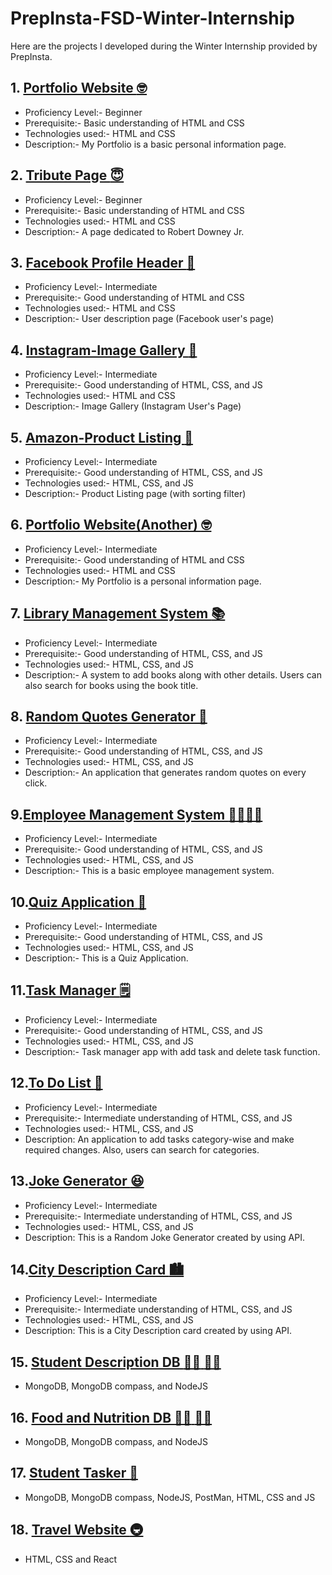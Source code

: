 # PrepInsta-FSD-Winter-Internship
Here are the projects I developed during the Winter Internship provided by PrepInsta.
## 1. [Portfolio Website :nerd_face:](https://stiwari28.github.io/Prep-Insta-FSD-Winter-Internship/Portfolio/index.html)
- Proficiency Level:- Beginner
- Prerequisite:- Basic understanding of HTML and CSS 
- Technologies used:- HTML and CSS
- Description:- My Portfolio is a basic personal information page.
## 2. [Tribute Page :innocent:](https://stiwari28.github.io/Prep-Insta-FSD-Winter-Internship/Tribute_page/)
- Proficiency Level:- Beginner
- Prerequisite:- Basic understanding of HTML and CSS 
- Technologies used:- HTML and CSS
- Description:- A page dedicated to Robert Downey Jr.
## 3. [Facebook Profile Header :girl:](https://stiwari28.github.io/Prep-Insta-FSD-Winter-Internship/Facebook_Profile_Header/)
- Proficiency Level:- Intermediate
- Prerequisite:- Good understanding of HTML and CSS 
- Technologies used:- HTML and CSS
- Description:- User description page (Facebook user's page)
## 4. [Instagram-Image Gallery :city_sunset:](https://stiwari28.github.io/Prep-Insta-FSD-Winter-Internship/Instagram-ImageGallery/)
- Proficiency Level:- Intermediate
- Prerequisite:- Good understanding of HTML, CSS, and JS 
- Technologies used:- HTML and CSS
- Description:- Image Gallery (Instagram User's Page)
## 5. [Amazon-Product Listing :shopping_cart:](https://stiwari28.github.io/Prep-Insta-FSD-Winter-Internship/Amazon-ProductListing/)
- Proficiency Level:- Intermediate
- Prerequisite:- Good understanding of HTML, CSS, and JS 
- Technologies used:- HTML, CSS, and JS
- Description:- Product Listing page (with sorting filter)
## 6. [Portfolio Website(Another) :nerd_face:](https://stiwari28.github.io/Prep-Insta-FSD-Winter-Internship/SecondPortfolio/index.html)
- Proficiency Level:- Intermediate 
- Prerequisite:- Good understanding of HTML and CSS 
- Technologies used:- HTML and CSS
- Description:- My Portfolio is a personal information page.
## 7. [Library Management System :books:](https://stiwari28.github.io/Prep-Insta-FSD-Winter-Internship/Library_Management_System/)
- Proficiency Level:- Intermediate 
- Prerequisite:- Good understanding of HTML, CSS, and JS
- Technologies used:- HTML, CSS, and JS
- Description:- A system to add books along with other details. Users can also search for books using the book title.
## 8. [Random Quotes Generator :open_book:](https://stiwari28.github.io/Prep-Insta-FSD-Winter-Internship/Random_Quotes_Generator/)
- Proficiency Level:- Intermediate 
- Prerequisite:- Good understanding of HTML, CSS, and JS
- Technologies used:- HTML, CSS, and JS
- Description:- An application that generates random quotes on every click.
## 9.[Employee Management System :man_office_worker::woman_office_worker:](https://stiwari28.github.io/Prep-Insta-FSD-Winter-Internship/Employee_Management_System/) 
- Proficiency Level:- Intermediate 
- Prerequisite:- Good understanding of HTML, CSS, and JS
- Technologies used:- HTML, CSS, and JS
- Description:- This is a basic employee management system.
## 10.[Quiz Application :open_book:](https://stiwari28.github.io/Prep-Insta-FSD-Winter-Internship/Quiz_Application/)
- Proficiency Level:- Intermediate 
- Prerequisite:- Good understanding of HTML, CSS, and JS
- Technologies used:- HTML, CSS, and JS
- Description:- This is a Quiz Application. 
## 11.[Task Manager :spiral_notepad:](https://stiwari28.github.io/Prep-Insta-FSD-Winter-Internship/Task_Manager/)
- Proficiency Level:- Intermediate 
- Prerequisite:- Good understanding of HTML, CSS, and JS
- Technologies used:- HTML, CSS, and JS
- Description:- Task manager app with add task and delete task function. 
## 12.[To Do List :bookmark_tabs:](https://stiwari28.github.io/Prep-Insta-FSD-Winter-Internship/To-Do-List/)
- Proficiency Level:- Intermediate 
- Prerequisite:- Intermediate understanding of HTML, CSS, and JS
- Technologies used:- HTML, CSS, and JS
- Description: An application to add tasks category-wise and make required changes. Also, users can search for categories. 
## 13.[Joke Generator :laughing:](https://stiwari28.github.io/Prep-Insta-FSD-Winter-Internship/JokeGenerator/)
- Proficiency Level:- Intermediate 
- Prerequisite:- Intermediate understanding of HTML, CSS, and JS
- Technologies used:- HTML, CSS, and JS
- Description: This is a Random Joke Generator created by using API. 
## 14.[City Description Card :cityscape:](https://stiwari28.github.io/Prep-Insta-FSD-Winter-Internship/CityDescriptionCard/)
- Proficiency Level:- Intermediate 
- Prerequisite:- Intermediate understanding of HTML, CSS, and JS
- Technologies used:- HTML, CSS, and JS
- Description: This is a City Description card created by using API.
## 15. [Student Description DB :man_student: :woman_student:](https://github.com/Stiwari28/Prep-Insta-FSD-Winter-Internship/blob/main/MongoDB%20Database/index.js)
- MongoDB, MongoDB compass, and NodeJS 
## 16. [Food and Nutrition DB :man_student: :woman_student:](https://github.com/Stiwari28/Prep-Insta-FSD-Winter-Internship/tree/main/FoodAndNutritionDB)
- MongoDB, MongoDB compass, and NodeJS
## 17. [Student Tasker :bookmark_tabs:](https://github.com/Stiwari28/Prep-Insta-FSD-Winter-Internship/tree/mainStudentTasker)
- MongoDB, MongoDB compass, NodeJS, PostMan, HTML, CSS and JS
## 18. [Travel Website :metro:](https://github.com/Stiwari28/Prep-Insta-FSD-Winter-Internship/tree/main/TravelWebsite/RoamRover)
- HTML, CSS and React
